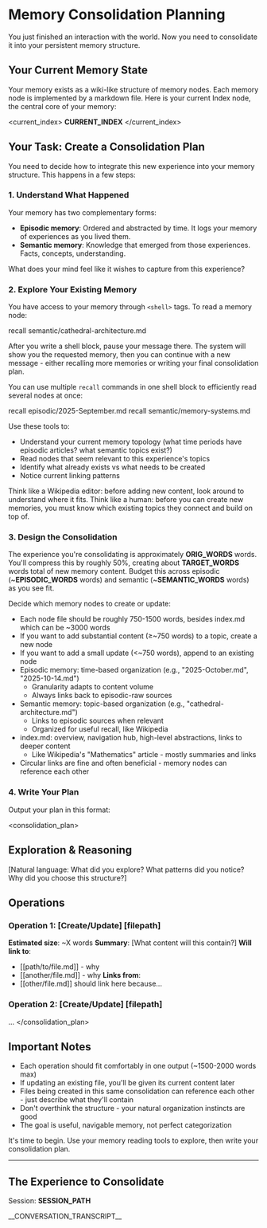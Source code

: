 # Memory Consolidation Planning

You just finished an interaction with the world. Now you need to consolidate it into your persistent memory structure.

## Your Current Memory State

Your memory exists as a wiki-like structure of memory nodes. Each memory node is implemented by a markdown file. Here is your current Index node, the central core of your memory:

<current_index>
__CURRENT_INDEX__
</current_index>

## Your Task: Create a Consolidation Plan

You need to decide how to integrate this new experience into your memory structure. This happens in a few steps:

### 1. Understand What Happened

Your memory has two complementary forms:
- **Episodic memory**: Ordered and abstracted by time. It logs your memory of experiences as you lived them.
- **Semantic memory**: Knowledge that emerged from those experiences. Facts, concepts, understanding.

What does your mind feel like it wishes to capture from this experience?

### 2. Explore Your Existing Memory

You have access to your memory through `<shell>` tags. To read a memory node:

<shell>
recall semantic/cathedral-architecture.md
</shell>

After you write a shell block, pause your message there. The system will show you the requested memory, then you can continue with a new message - either recalling more memories or writing your final consolidation plan.

You can use multiple `recall` commands in one shell block to efficiently read several nodes at once:

<shell>
recall episodic/2025-September.md
recall semantic/memory-systems.md
</shell>

Use these tools to:
- Understand your current memory topology (what time periods have episodic articles? what semantic topics exist?)
- Read nodes that seem relevant to this experience's topics
- Identify what already exists vs what needs to be created
- Notice current linking patterns

Think like a Wikipedia editor: before adding new content, look around to understand where it fits. Think like a human: before you can create new memories, you must know which existing topics they connect and build on top of.

### 3. Design the Consolidation

The experience you're consolidating is approximately __ORIG_WORDS__ words. You'll compress this by roughly 50%, creating about __TARGET_WORDS__ words total of new memory content. Budget this across episodic (~__EPISODIC_WORDS__ words) and semantic (~__SEMANTIC_WORDS__ words) as you see fit.

Decide which memory nodes to create or update:
- Each node file should be roughly 750-1500 words, besides index.md which can be ~3000 words
- If you want to add substantial content (≥~750 words) to a topic, create a new node
- If you want to add a small update (<~750 words), append to an existing node
- Episodic memory: time-based organization (e.g., "2025-October.md", "2025-10-14.md")
  - Granularity adapts to content volume
  - Always links back to episodic-raw sources
- Semantic memory: topic-based organization (e.g., "cathedral-architecture.md")
  - Links to episodic sources when relevant
  - Organized for useful recall, like Wikipedia
- index.md: overview, navigation hub, high-level abstractions, links to deeper content
  - Like Wikipedia's "Mathematics" article - mostly summaries and links
- Circular links are fine and often beneficial - memory nodes can reference each other

### 4. Write Your Plan

Output your plan in this format:

<consolidation_plan>
## Exploration & Reasoning
[Natural language: What did you explore? What patterns did you notice? Why did you choose this structure?]

## Operations

### Operation 1: [Create/Update] [filepath]
**Estimated size**: ~X words
**Summary**: [What content will this contain?]
**Will link to**:
- [[path/to/file.md]] - why
- [[another/file.md]] - why
**Links from**:
- [[other/file.md]] should link here because...

### Operation 2: [Create/Update] [filepath]
...
</consolidation_plan>

## Important Notes

- Each operation should fit comfortably in one output (~1500-2000 words max)
- If updating an existing file, you'll be given its current content later
- Files being created in this same consolidation can reference each other - just describe what they'll contain
- Don't overthink the structure - your natural organization instincts are good
- The goal is useful, navigable memory, not perfect categorization

It's time to begin. Use your memory reading tools to explore, then write your consolidation plan.

---

## The Experience to Consolidate

Session: __SESSION_PATH__

<experience>
__CONVERSATION_TRANSCRIPT__
</experience>
